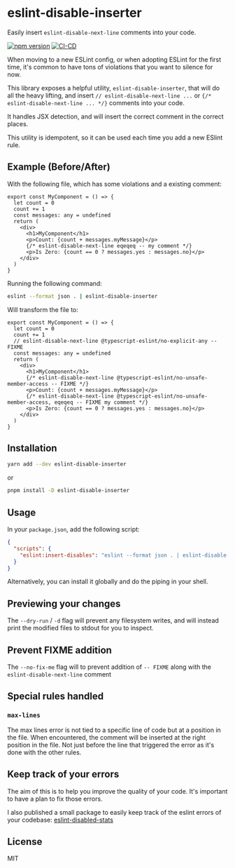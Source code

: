 # eslint-disable-inserter

Easily insert `eslint-disable-next-line` comments into your code.

[![npm version](https://badge.fury.io/js/eslint-disable-inserter.svg)](https://badge.fury.io/js/eslint-disable-inserter)
[![CI-CD](https://github.com/CorentinDoue/eslint-disable-inserter/actions/workflows/ci-cd.yml/badge.svg)](https://github.com/CorentinDoue/eslint-disable-inserter/actions/workflows/ci-cd.yml)

When moving to a new ESLint config, or when adopting ESLint for the first time,
it's common to have tons of violations that you want to silence for now.

This library exposes a helpful utility, `eslint-disable-inserter`, that will
do all the heavy lifting, and insert `// eslint-disable-next-line ...` or `{/* eslint-disable-next-line ... */}` comments
into your code.

It handles JSX detection, and will insert the correct comment in the correct places.

This utility is idempotent, so it can be used each time you add a new ESlint rule.

## Example (Before/After)

With the following file, which has some violations and a existing comment:

```tsx
export const MyComponent = () => {
  let count = 0
  count += 1
  const messages: any = undefined
  return (
    <div>
      <h1>MyComponent</h1>
      <p>Count: {count + messages.myMessage}</p>
      {/* eslint-disable-next-line eqeqeq -- my comment */}
      <p>Is Zero: {count == 0 ? messages.yes : messages.no}</p>
    </div>
  )
}
```

Running the following command:

```bash
eslint --format json . | eslint-disable-inserter
```

Will transform the file to:

```tsx
export const MyComponent = () => {
  let count = 0
  count += 1
  // eslint-disable-next-line @typescript-eslint/no-explicit-any -- FIXME
  const messages: any = undefined
  return (
    <div>
      <h1>MyComponent</h1>
      {/* eslint-disable-next-line @typescript-eslint/no-unsafe-member-access -- FIXME */}
      <p>Count: {count + messages.myMessage}</p>
      {/* eslint-disable-next-line @typescript-eslint/no-unsafe-member-access, eqeqeq -- FIXME my comment */}
      <p>Is Zero: {count == 0 ? messages.yes : messages.no}</p>
    </div>
  )
}
```

## Installation

```bash
yarn add --dev eslint-disable-inserter
```
or
```bash
pnpm install -D eslint-disable-inserter
```

## Usage

In your `package.json`, add the following script:

```json
{
  "scripts": {
    "eslint:insert-disables": "eslint --format json . | eslint-disable-inserter"
  }
}
```

Alternatively, you can install it globally and do the piping in your shell.

## Previewing your changes

The `--dry-run` / `-d` flag will prevent any filesystem writes, and will instead
print the modified files to stdout for you to inspect.

## Prevent FIXME addition

The `--no-fix-me` flag will to prevent addition of `-- FIXME` along with the `eslint-disable-next-line` comment

## Special rules handled

### `max-lines`

The max lines error is not tied to a specific line of code but at a position in the file. 
When encountered, the comment will be inserted at the right position in the file. 
Not just before the line that triggered the error as it's done with the other rules.

## Keep track of your errors

The aim of this is to help you improve the quality of your code. It's important to have a plan to fix those errors.

I also published a small package to easily keep track of the eslint errors of your codebase: [eslint-disabled-stats](https://www.npmjs.com/package/eslint-disabled-stats)

## License

MIT
